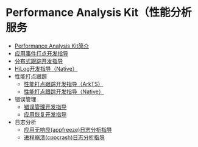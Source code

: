 # Performance Analysis Kit（性能分析服务

- [Performance Analysis Kit简介](performance-analysis-kit-overview.md)
- [应用事件打点开发指导](hiappevent-guidelines.md)
- [分布式跟踪开发指导](hitracechain-guidelines.md)
- [HiLog开发指导（Native）](hilog-guidelines.md)
- 性能打点跟踪
  - [性能打点跟踪开发指导（ArkTS）](hitracemeter-guidelines.md)
  - [性能打点跟踪开发指导（Native）](hitracemeter-native-guidelines.md)
- 错误管理
  - [错误管理开发指导](errormanager-guidelines.md)
  - [应用恢复开发指导](apprecovery-guidelines.md)
- 日志分析
  - [应用无响应(appfreeze)日志分析指导](appfreeze-guidelines.md)
  - [进程崩溃(cppcrash)日志分析指导](cppcrash-guidelines.md)
